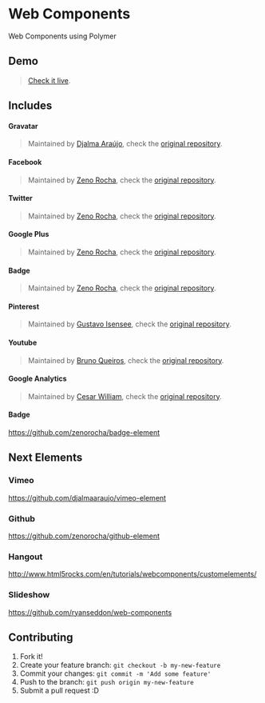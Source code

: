 # Web Components
Web Components using Polymer


## Demo
> [Check it live](http://wallaceerick.github.io/web-components/).

## Includes
 
#### Gravatar
> Maintained by [Djalma Araújo](https://github.com/djalmaaraujo), check the  [original repository](https://github.com/djalmaaraujo/gravatar-element).

#### Facebook  
> Maintained by [Zeno Rocha](https://github.com/zenorocha), check the  [original repository](https://github.com/zenorocha/facebook-element).

#### Twitter
> Maintained by [Zeno Rocha](https://github.com/zenorocha), check the  [original repository](https://github.com/zenorocha/twitter-element).

#### Google Plus 
> Maintained by [Zeno Rocha](https://github.com/zenorocha), check the  [original repository](https://github.com/zenorocha/gplus-element).

#### Badge
> Maintained by [Zeno Rocha](https://github.com/zenorocha), check the  [original repository](https://github.com/zenorocha/version-badge).

#### Pinterest
> Maintained by [Gustavo Isensee](https://github.com/gustavoisensee), check the  [original repository](https://github.com/gustavoisensee/pinterest-element).

#### Youtube
> Maintained by [Bruno Queiros](https://github.com/brunoqueiros), check the  [original repository](https://github.com/brunoqueiros/youtube-element).

#### Google Analytics
> Maintained by [Cesar William](https://github.com/cesarwbr), check the  [original repository](https://github.com/cesarwbr/google-analytics-element).

#### Badge
https://github.com/zenorocha/badge-element

## Next Elements

### Vimeo
https://github.com/djalmaaraujo/vimeo-element

### Github
https://github.com/zenorocha/github-element
 
### Hangout
http://www.html5rocks.com/en/tutorials/webcomponents/customelements/

### Slideshow
https://github.com/ryanseddon/web-components

## Contributing

1. Fork it!
2. Create your feature branch: `git checkout -b my-new-feature`
3. Commit your changes: `git commit -m 'Add some feature'`
4. Push to the branch: `git push origin my-new-feature`
5. Submit a pull request :D


